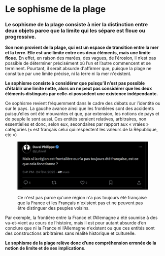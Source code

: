 # Le sophisme de la plage

### Le sophisme de la plage consiste à nier la distinction entre deux objets parce que la limite qui les sépare est floue ou progressive.

**Son nom provient de la plage, qui est un espace de transition entre la mer et la terre. Elle est une limite entre ces deux éléments, mais une limite floue.** En effet, en raison des marées, des vagues, de l’érosion, il n’est pas possible de déterminer précisément où l’un et l’autre commencent et se terminent. Pourtant, il serait absurde d'affirmer que, puisque la plage ne constitue par une limite précise, ni la terre ni la mer n'existent.

**Le sophisme consiste à considérer que puisqu’il n’est pas possible d’établir une limite nette, alors on ne peut pas considérer que les deux éléments distingués par celle-ci possèdent une existence indépendante.**

Ce sophisme revient fréquemment dans le cadre des débats sur l’identité ou sur le pays. La gauche avance ainsi que les frontières sont des accidents puisqu’elles ont été mouvantes et que, par extension, les notions de pays et de peuple le sont aussi. Ces entités seraient relatives, arbitraires, non essentielles et donc, selon eux, secondaires par rapport aux « vraies » catégories (« est français celui qui respectent les valeurs de la République, etc »)

<figure><img src=".gitbook/assets/image (1).png" alt="" width="563"><figcaption><p>Ce n'est pas parce qu'une région n'a pas toujours été française que la France et les Français n'existent pas et ne peuvent pas être distinguer des peuples voisins.</p></figcaption></figure>

Par exemple, la frontière entre la France et l’Allemagne a été soumise à des va-et-vient au cours de l’histoire, mais il est pour autant absurde d’en conclure que ni la France ni l’Allemagne n’existent ou que ces entités sont des constructions arbitraires sans réalité historique et culturelle.

**Le sophisme de la plage relève donc d’une compréhension erronée de la notion de limite et de ses implications.**
